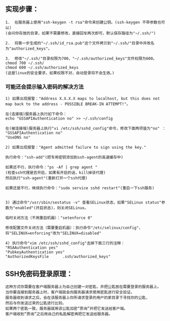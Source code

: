 ##  实现步骤：
    1.  在服务器上使用"ssh-keygen -t rsa"命令来创建公钥。(ssh-keygen 不带参数也可以)
    (会问你存放的目录，如果不需要修改，直接回车两次即可，默认保存路径为"~/.ssh/")

    2.  将第一步生成的"~/.ssh/id_rsa.pub"这个文件拷贝到"~/.ssh/"目录中并改名为"authorized_keys"。

    3.  修改"~/.ssh/"目录权限为700，"~/.ssh/authorized_keys"文件权限为600。
    chmod 700 ~/.ssh/
    chmod 600 ~/.ssh/authorized_keys
    (这是linux的安全要求，如果权限不对，自动登录将不会生效。)  

###    可能还会提示输入密码的解决方法
    1) 如果出现报警："Address X.X.X.X maps to localhost, but this does not map back to the address - POSSIBLE BREAK-IN ATTEMPT!"。

    在(连接端)服务器上执行如下命令：
    echo "GSSAPIAuthentication no" >> ~/.ssh/config

    在(被连接端)服务器上执行"vi /etc/ssh/sshd_config"命令，修改下面两项值为"no" ：
    "GSSAPIAuthentication no" 
    "UseDNS no" 

    2) 如果出现报警："Agent admitted failure to sign using the key."

    执行命令："ssh-add"(把专用密钥添加到ssh-agent的高速缓存中)

    如果还不行，执行命令："ps -Af | grep agent "
    (检查ssh代理是否开启，如果有开启的话，kill掉该代理)
    然后执行"ssh-agent"(重新打开一个ssh代理)

    如果还是不行，继续执行命令："sudo service sshd restart"(重启一下ssh服务)


    3) 通过命令"/usr/sbin/sestatus -v" 查看SELinux状态，如果"SELinux status"参数为"enabled"(开启状态)，则关闭SELinux。

    临时关闭方法（不用重启机器）："setenforce 0"

    修改配置文件关闭方法（需要重启机器）：执行命令"/etc/selinux/config"，将"SELINUX=enforcing"改为"SELINUX=disabled"

    4) 执行命令"vim /etc/ssh/sshd_config"去掉下面三行的注释：
    "RSAAuthentication yes"
    "PubkeyAuthentication yes"
    "AuthorizedKeysFile      .ssh/authorized_keys"




## SSH免密码登录原理：
    这种方式你需要在客户端服务器上为自己创建一对密匙，并把公匙放在需要登录的服务器上。
    当你要连接到服务器上时，客户端就会向服务器请求使用密匙进行安全验证。
    服务器收到请求之后，会在该服务器上你所请求登录的用户的家目录下寻找你的公匙，
    然后与你发送过来的公匙进行比较。
    如果两个密匙一致，服务器就用该公匙加密“质询”并把它发送给客户端。
    客户端收到“质询”之后用自己的私匙解密再把它发送给服务器。